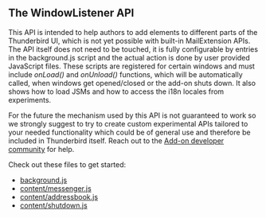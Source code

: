 ## The WindowListener API

This API is intended to help authors to add elements to different parts of the Thunderbird UI, which is not yet possible with built-in MailExtension APIs. The API itself does not need to be touched, it is fully configurable by entries in the background.js script and the actual action is done by user provided JavaScript files. These scripts are registered for certain windows and must include *onLoad()* and *onUnload()* functions, which will be automatically called, when windows get opened/closed or the add-on shuts down. It also shows how to load JSMs and how to access the i18n locales from experiments.

For the future the mechanism used by this API is not guaranteed to work so we strongly suggest to try to create custom experimental APIs tailored to your needed functionality which could be of general use and therefore be included in Thunderbird itself. Reach out to the [Add-on developer community](https://developer.thunderbird.net/add-ons/community) for help.

Check out these files to get started:

* [background.js](/examples/MailExtensions/WindowListener/background.js)
* [content/messenger.js](/examples/MailExtensions/WindowListener/content/messenger.js)
* [content/addressbook.js](/examples/MailExtensions/WindowListener/content/addressbook.js)
* [content/shutdown.js](/examples/MailExtensions/WindowListener/content/shutdown.js)

